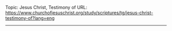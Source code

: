 Topic: Jesus Christ, Testimony of
URL: https://www.churchofjesuschrist.org/study/scriptures/tg/jesus-christ-testimony-of?lang=eng

---

